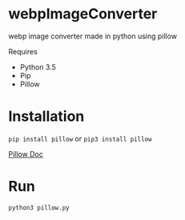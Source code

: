 # webpImageConverter
webp image converter made in python using pillow

Requires
- Python 3.5
- Pip
- Pillow


# Installation
`pip install pillow`
or 
`pip3 install pillow`

[Pillow Doc](https://pypi.org/project/Pillow/)


# Run
`python3 pillow.py`
